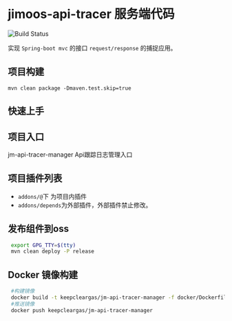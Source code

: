 # jimoos-api-tracer 服务端代码

![Build Status](https://github.com/jimoos-cn/jimoos-api-tracer/workflows/Java%20CI%20with%20Maven/badge.svg)

实现 `Spring-boot mvc` 的接口 `request/response` 的捕捉应用。

## 项目构建

`mvn clean package -Dmaven.test.skip=true`

## 快速上手

## 项目入口

jm-api-tracer-manager Api跟踪日志管理入口

## 项目插件列表

- `addons/@`下 为项目内插件
- `addons/depends`为外部插件，外部插件禁止修改。

## 发布组件到oss

```bash
 export GPG_TTY=$(tty) 
 mvn clean deploy -P release 
```

## Docker 镜像构建

```bash
 #构建镜像
 docker build -t keepcleargas/jm-api-tracer-manager -f docker/Dockerfile .
 #推送镜像
 docker push keepcleargas/jm-api-tracer-manager
```